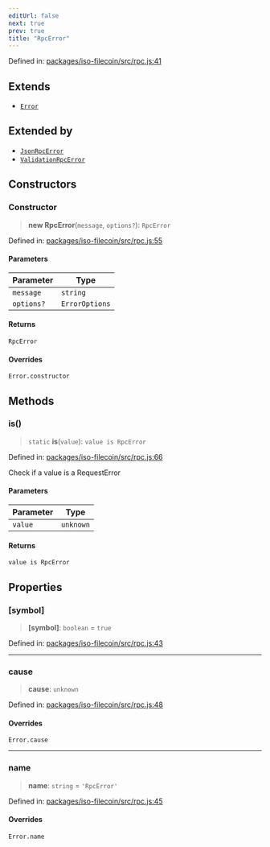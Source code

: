 ```yaml
---
editUrl: false
next: true
prev: true
title: "RpcError"
---
```


Defined in: [packages/iso-filecoin/src/rpc.js:41](https://github.com/hugomrdias/filecoin/blob/main/packages/iso-filecoin/src/rpc.js#L41)

## Extends

- [`Error`](https://developer.mozilla.org/docs/Web/JavaScript/Reference/Global_Objects/Error)

## Extended by

- [`JsonRpcError`](/api/iso-filecoin/rpc/classes/jsonrpcerror/)
- [`ValidationRpcError`](/api/iso-filecoin/rpc/classes/validationrpcerror/)

## Constructors

### Constructor

> **new RpcError**(`message`, `options?`): `RpcError`

Defined in: [packages/iso-filecoin/src/rpc.js:55](https://github.com/hugomrdias/filecoin/blob/main/packages/iso-filecoin/src/rpc.js#L55)

#### Parameters

| Parameter | Type |
| ------ | ------ |
| `message` | `string` |
| `options?` | `ErrorOptions` |

#### Returns

`RpcError`

#### Overrides

`Error.constructor`

## Methods

### is()

> `static` **is**(`value`): `value is RpcError`

Defined in: [packages/iso-filecoin/src/rpc.js:66](https://github.com/hugomrdias/filecoin/blob/main/packages/iso-filecoin/src/rpc.js#L66)

Check if a value is a RequestError

#### Parameters

| Parameter | Type |
| ------ | ------ |
| `value` | `unknown` |

#### Returns

`value is RpcError`

## Properties

### \[symbol\]

> **\[symbol\]**: `boolean` = `true`

Defined in: [packages/iso-filecoin/src/rpc.js:43](https://github.com/hugomrdias/filecoin/blob/main/packages/iso-filecoin/src/rpc.js#L43)

***

### cause

> **cause**: `unknown`

Defined in: [packages/iso-filecoin/src/rpc.js:48](https://github.com/hugomrdias/filecoin/blob/main/packages/iso-filecoin/src/rpc.js#L48)

#### Overrides

`Error.cause`

***

### name

> **name**: `string` = `'RpcError'`

Defined in: [packages/iso-filecoin/src/rpc.js:45](https://github.com/hugomrdias/filecoin/blob/main/packages/iso-filecoin/src/rpc.js#L45)

#### Overrides

`Error.name`
